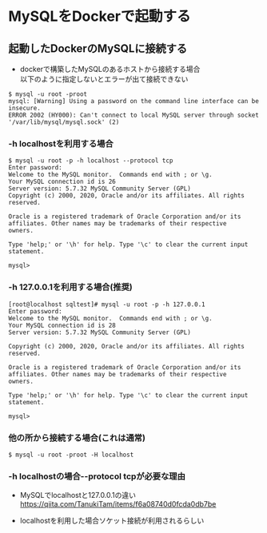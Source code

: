 # MySQLをDockerで起動する

## 起動したDockerのMySQLに接続する
- dockerで構築したMySQLのあるホストから接続する場合<br>以下のように指定しないとエラーが出て接続できない
```
$ mysql -u root -proot
mysql: [Warning] Using a password on the command line interface can be insecure.
ERROR 2002 (HY000): Can't connect to local MySQL server through socket '/var/lib/mysql/mysql.sock' (2)
```

### -h localhostを利用する場合
```
$ mysql -u root -p -h localhost --protocol tcp
Enter password:
Welcome to the MySQL monitor.  Commands end with ; or \g.
Your MySQL connection id is 26
Server version: 5.7.32 MySQL Community Server (GPL)
Copyright (c) 2000, 2020, Oracle and/or its affiliates. All rights reserved.

Oracle is a registered trademark of Oracle Corporation and/or its
affiliates. Other names may be trademarks of their respective
owners.

Type 'help;' or '\h' for help. Type '\c' to clear the current input statement.

mysql>

```

### -h 127.0.0.1を利用する場合(推奨)
```
[root@localhost sqltest]# mysql -u root -p -h 127.0.0.1
Enter password:
Welcome to the MySQL monitor.  Commands end with ; or \g.
Your MySQL connection id is 28
Server version: 5.7.32 MySQL Community Server (GPL)

Copyright (c) 2000, 2020, Oracle and/or its affiliates. All rights reserved.

Oracle is a registered trademark of Oracle Corporation and/or its
affiliates. Other names may be trademarks of their respective
owners.

Type 'help;' or '\h' for help. Type '\c' to clear the current input statement.

mysql>
```

### 他の所から接続する場合(これは通常)
```
$ mysql -u root -proot -H localhost
```


### -h localhostの場合--protocol tcpが必要な理由
- MySQLでlocalhostと127.0.0.1の違い<br>
https://qiita.com/TanukiTam/items/f6a08740d0fcda0db7be

- localhostを利用した場合ソケット接続が利用されるらしい
